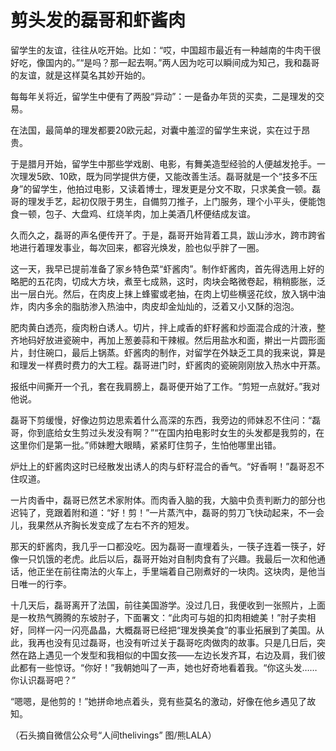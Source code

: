 # 剪头发的磊哥和虾酱肉

留学生的友谊，往往从吃开始。比如：“哎，中国超市最近有一种越南的牛肉干很好吃，像国内的。”“是吗？那一起去啊。”两人因为吃可以瞬间成为知己，我和磊哥的友谊，就是这样莫名其妙开始的。 

每每年关将近，留学生中便有了两股“异动”：一是备办年货的买卖，二是理发的交易。 

在法国，最简单的理发都要20欧元起，对囊中羞涩的留学生来说，实在过于昂贵。 

于是腊月开始，留学生中那些学戏剧、电影，有舞美造型经验的人便越发抢手。一次理发5欧、10欧，既为同学提供方便，又能改善生活。磊哥就是一个“技多不压身”的留学生，他拍过电影，又读着博士，理发更是分文不取，只求美食一顿。磊哥的理发手艺，起初仅限于男生，自備剪刀推子，上门服务，理个小平头，便能饱食一顿，包子、大盘鸡、红烧羊肉，加上美酒几杯便结成友谊。 

久而久之，磊哥的声名便传开了。于是，磊哥开始背着工具，跋山涉水，跨市跨省地进行着理发事业，每次回来，都容光焕发，脸也似乎胖了一圈。 

这一天，我早已提前准备了家乡特色菜“虾酱肉”。制作虾酱肉，首先得选用上好的略肥的五花肉，切成大方块，煮至七成熟，这时，肉块会略微卷起，稍稍膨胀，泛出一层白光。然后，在肉皮上抹上蜂蜜或老抽，在肉上切些横竖花纹，放入锅中油炸，肉内多余的脂肪渗入热油中，肉皮却金灿灿的，泛着又小又酥的泡泡。 

肥肉黄白透亮，瘦肉粉白诱人。切片，拌上咸香的虾籽酱和炒面混合成的汁液，整齐地码好放进瓷碗中，再加上葱姜蒜和干辣椒。然后用盐水和面，擀出一片圆形面片，封住碗口，最后上锅蒸。虾酱肉的制作，对留学在外缺乏工具的我来说，算是和理发一样费时费力的大工程。磊哥进门时，虾酱肉的瓷碗刚刚放入热水中开蒸。 

报纸中间撕开一个孔，套在我肩膀上，磊哥便开始了工作。“剪短一点就好。”我对他说。 

磊哥下剪缓慢，好像边剪边思索着什么高深的东西，我旁边的师妹忍不住问：“磊哥，你到底给女生剪过头发没有啊？”“在国内拍电影时女生的头发都是我剪的，在这里你们是第一批。”师妹瞪大眼睛，紧紧盯住剪子，生怕他哪里出错。 

炉灶上的虾酱肉这时已经散发出诱人的肉与虾籽混合的香气。“好香啊！”磊哥忍不住叹道。 

一片肉香中，磊哥已然艺术家附体。而肉香入脑的我，大脑中负责判断力的部分也迟钝了，竞跟着附和道：“好！剪！”一片蒸汽中，磊哥的剪刀飞快动起来，不一会儿，我果然从齐胸长发变成了左右不齐的短发。 

那天的虾酱肉，我几乎一口都没吃。因为磊哥一直埋着头，一筷子连着一筷子，好像一只饥饿的老虎。此后以后，磊哥开始对自制肉食有了兴趣。我最后一次和他通话，他正坐在前往南法的火车上，手里端着自己刚煮好的一块肉。这块肉，是他当日唯一的行李。 

十几天后，磊哥离开了法国，前往美国游学。没过几日，我便收到一张照片，上面是一枚热气腾腾的东坡肘子，下面署文：“此肉可与姐的扣肉相媲美！”肘子卖相好，同样一闪一闪亮晶晶，大概磊哥已经把“理发换美食”的事业拓展到了美国。从此，我再也没有见过磊哥，也没有听过关于磊哥吃肉做肉的故事。只是几日后，突然在路上遇见一个发型和我相似的中国女孩——左边长发齐耳，右边及肩，我们彼此都有一些惊讶。“你好！”我朝她叫了一声，她也好奇地看着我。“你这头发……你认识磊哥吧？” 

“嗯嗯，是他剪的！”她拼命地点着头，竞有些莫名的激动，好像在他乡遇见了故知。 

（石头摘自微信公众号“人间thelivings” 图/熊LALA）